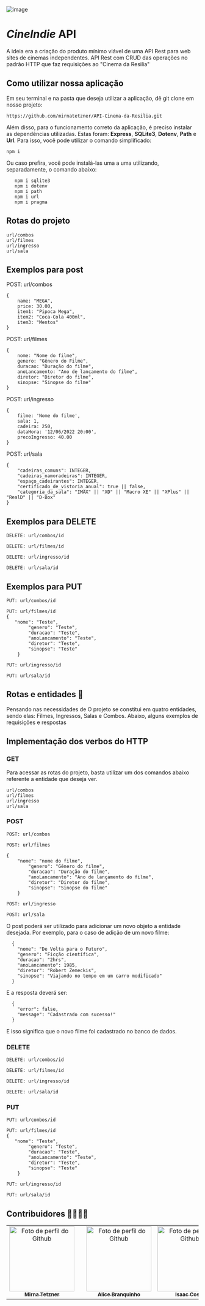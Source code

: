 ![image](https://user-images.githubusercontent.com/102565368/182753604-143dd23a-6ee2-4ba1-a283-f61c0cbe9457.png)

# _CineIndie_ API

A ideia era a criação do produto mínimo viável de uma API Rest para web sites de cinemas independentes.
API Rest com CRUD das operações no padrão HTTP que faz requisições ao "Cinema da Resilia"

## Como utilizar nossa aplicação

Em seu terminal e na pasta que deseja utilizar a aplicação, dê git clone em nosso projeto:

```
https://github.com/mirnatetzner/API-Cinema-da-Resilia.git
```

Além disso, para o funcionamento correto da aplicação, é preciso instalar as dependências utilizadas. Estas foram: **Express**, **SQLite3**, **Dotenv**, **Path** e **Url**. Para isso, você pode utilizar o comando simplificado:

```
npm i
```

Ou caso prefira, você pode instalá-las uma a uma utilizando, separadamente, o comando abaixo:

```npm i express
   npm i sqlite3
   npm i dotenv
   npm i path
   npm i url
   npm i pragma
```

## Rotas do projeto

```
url/combos
url/filmes
url/ingresso
url/sala

```

## Exemplos para post

POST: url/combos

```
{
    name: "MEGA",
    price: 30.00,
    item1: "Pipoca Mega", 
    item2: "Coca-Cola 400ml", 
    item3: "Mentos"
}

```

POST: url/filmes

```
{
    nome: "Nome do filme",
    genero: "Gênero do Filme",
    duracao: "Duração do filme",
    anoLancamento: "Ano de lançamento do filme",
    diretor: "Diretor do filme",
    sinopse: "Sinopse do filme"
}
```

POST: url/ingresso

```
{
    filme: 'Nome do filme', 
    sala: 1, 
    cadeira: 250, 
    dataHora: '12/06/2022 20:00', 
    precoIngresso: 40.00
}

```

POST: url/sala

```
{
    "cadeiras_comuns": INTEGER,
    "cadeiras_namoradeiras": INTEGER,
    "espaço_cadeirantes": INTEGER,
    "certificado_de_vistoria_anual": true || false,
    "categoria_da_sala": "IMAX" || "XD" || "Macro XE" || "XPlus" || "RealD" || "D-Box"
}
```

## Exemplos para DELETE

```
DELETE: url/combos/id

DELETE: url/filmes/id

DELETE: url/ingresso/id

DELETE: url/sala/id

```

## Exemplos para PUT

```
PUT: url/combos/id

PUT: url/filmes/id
{
   "nome": "Teste",
		"genero": "Teste",
		"duracao": "Teste",
		"anoLancamento": "Teste",
		"diretor": "Teste",
		"sinopse": "Teste"
	}

PUT: url/ingresso/id

PUT: url/sala/id

```

## Rotas e entidades 🔀

Pensando nas necessidades de O projeto se constitui em quatro entidades, sendo elas: Filmes, Ingressos, Salas e Combos. Abaixo, alguns exemplos de requisições e respostas

## Implementação dos verbos do HTTP

### GET

Para acessar as rotas do projeto, basta utilizar um dos comandos abaixo referente a entidade que deseja ver.

```
url/combos
url/filmes
url/ingresso
url/sala

```

### POST

```
POST: url/combos

POST: url/filmes

{
    "nome": "nome do filme",
		"genero": "Gênero do filme",
		"duracao": "Duração do filme",
		"anoLancamento": "Ano de lançamento do filme",
		"diretor": "Diretor do filme",
		"sinopse": "Sinopse do filme"
	}

POST: url/ingresso

POST: url/sala

```

O post poderá ser utilizado para adicionar um novo objeto a entidade desejada. Por exemplo, para o caso de adição de um novo filme:

```
  {
    "nome": "De Volta para o Futuro",
    "genero": "Ficção científica",
    "duracao": "2hrs",
    "anoLancamento": 1985,
    "diretor": "Robert Zemeckis",
    "sinopse": "Viajando no tempo em um carro modificado"
  }

```

E a resposta deverá ser:

```
  {
    "error": false,
    "message": "Cadastrado com sucesso!"
  }
```

E isso significa que o novo filme foi cadastrado no banco de dados.

### DELETE

```
DELETE: url/combos/id

DELETE: url/filmes/id

DELETE: url/ingresso/id

DELETE: url/sala/id

```

### PUT

```
PUT: url/combos/id

PUT: url/filmes/id
{
   "nome": "Teste",
		"genero": "Teste",
		"duracao": "Teste",
		"anoLancamento": "Teste",
		"diretor": "Teste",
		"sinopse": "Teste"
	}

PUT: url/ingresso/id

PUT: url/sala/id

```

## Contribuidores 👩‍💻👨‍💻

  <table>
    <tr align='center'>    
      <td align="center">
          <a href="https://github.com/mirnatetzner">
            <img src='https://avatars.githubusercontent.com/u/85193127?v=4' width="170px;" alt="Foto de perfil do Github"/><br>
            <sub>
              <b>Mirna Tetzner</b>
            </sub>
          </a>
        </td>
      <td align="center">
          <td align="center">
          <a href="https://github.com/alicebranq">
            <img src='https://avatars.githubusercontent.com/u/102565368?v=4' width="170px;" alt="Foto de perfil do Github"/><br>
            <sub>
              <b>Alice Branquinho</b>
            </sub>
          </a>
        </td>
      <td align="center">
          <a href="https://github.com/systemilc">
            <img src='https://avatars.githubusercontent.com/u/34551203?v=4' width="170px;" alt="Foto de perfil do Github"/><br>
            <sub>
              <b>Isaac Costa</b>
            </sub>
          </a>
      </td>
      <td align="center">
        <a href="https://github.com/joaofmds">
          <img src='https://avatars.githubusercontent.com/u/95502785?v=4' width="170px;" alt="Foto de perfil do Github"/><br>
            <sub>
              <b>João Souza</b>
            </sub>
          </a>
      </td>
    </tr>
   </table>
